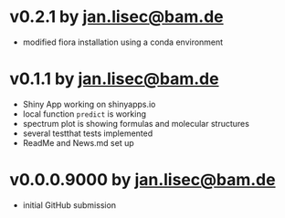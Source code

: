 # v0.2.1 by jan.lisec@bam.de

* modified fiora installation using a conda environment

# v0.1.1 by jan.lisec@bam.de

* Shiny App working on shinyapps.io
* local function `predict` is working
* spectrum plot is showing formulas and molecular structures
* several testthat tests implemented
* ReadMe and News.md set up

# v0.0.0.9000 by jan.lisec@bam.de

* initial GitHub submission
